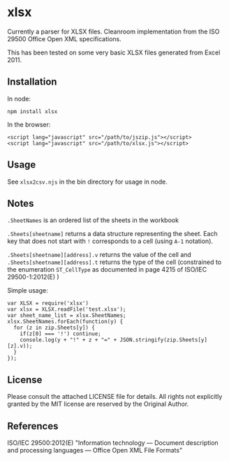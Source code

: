 # xlsx

Currently a parser for XLSX files.  Cleanroom implementation from the ISO 29500  Office Open XML specifications.

This has been tested on some very basic XLSX files generated from Excel 2011.

## Installation

In node:

    npm install xlsx

In the browser:

    <script lang="javascript" src="/path/to/jszip.js"></script>
    <script lang="javascript" src="/path/to/xlsx.js"></script>

## Usage

See `xlsx2csv.njs` in the bin directory for usage in node.

## Notes 

`.SheetNames` is an ordered list of the sheets in the workbook

`.Sheets[sheetname]` returns a data structure representing the sheet.  Each key
that does not start with `!` corresponds to a cell (using `A-1` notation).  

`.Sheets[sheetname][address].v` returns the value of the cell and `.Sheets[sheetname][address].t` returns the type of the cell (constrained to the enumeration `ST_CellType` as documented in page 4215 of ISO/IEC 29500-1:2012(E) ) 

Simple usage:

    var XLSX = require('xlsx')
    var xlsx = XLSX.readFile('test.xlsx');
    var sheet_name_list = xlsx.SheetNames;
    xlsx.SheetNames.forEach(function(y) {
      for (z in zip.Sheets[y]) {
        if(z[0] === '!') continue;
        console.log(y + "!" + z + "=" + JSON.stringify(zip.Sheets[y][z].v));
      }
    });

## License

Please consult the attached LICENSE file for details.  All rights not explicitly granted by the MIT license are reserved by the Original Author.

## References

ISO/IEC 29500:2012(E) "Information technology — Document description and processing languages — Office Open XML File Formats"

